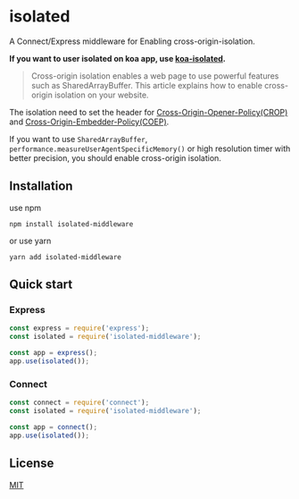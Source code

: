 # isolated
A Connect/Express middleware for Enabling cross-origin-isolation.

**If you want to user isolated on koa app, use [koa-isolated](https://www.npmjs.com/package/koa-isolated).**

> Cross-origin isolation enables a web page to use powerful features such as
SharedArrayBuffer. This article explains how to enable cross-origin
isolation on your website.

The isolation need to set the header for [Cross-Origin-Opener-Policy(CROP)](https://developer.mozilla.org/en-US/docs/Web/HTTP/Headers/Cross-Origin-Opener-Policy) and [Cross-Origin-Embedder-Policy(COEP)](https://developer.mozilla.org/zh-CN/docs/Web/HTTP/Headers/Cross-Origin-Embedder-Policy).

If you want to use `SharedArrayBuffer`, `performance.measureUserAgentSpecificMemory()` or high resolution timer with better precision, you should enable cross-origin isolation.

## Installation

use npm

```shell
npm install isolated-middleware
```

or use yarn

```shell
yarn add isolated-middleware
```

## Quick start

### Express

```javascript
const express = require('express');
const isolated = require('isolated-middleware');

const app = express();
app.use(isolated());
```

### Connect

```javascript
const connect = require('connect');
const isolated = require('isolated-middleware');

const app = connect();
app.use(isolated());
```

## License
[MIT](https://github.com/fx109138/isolated/blob/main/LICENSE)
